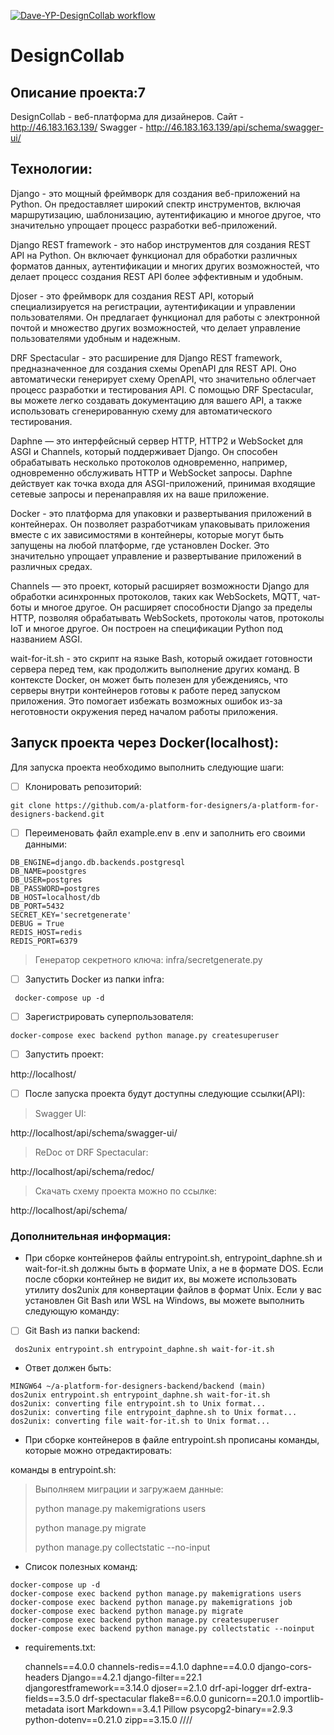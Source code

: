[![Dave-YP-DesignCollab workflow](https://github.com/a-platform-for-designers/a-platform-for-designers-backend/actions/workflows/main.yml/badge.svg?branch=main)](https://github.com/a-platform-for-designers/a-platform-for-designers-backend/actions/workflows/main.yml)
# DesignCollab

## Описание проекта:7

DesignCollab - веб-платформа для дизайнеров.
Сайт - http://46.183.163.139/
Swagger - http://46.183.163.139/api/schema/swagger-ui/ 

## Технологии:
Django - это мощный фреймворк для создания веб-приложений на Python. Он предоставляет широкий спектр инструментов, включая маршрутизацию, шаблонизацию, аутентификацию и многое другое, что значительно упрощает процесс разработки веб-приложений.

Django REST framework - это набор инструментов для создания REST API на Python. Он включает функционал для обработки различных форматов данных, аутентификации и многих других возможностей, что делает процесс создания REST API более эффективным и удобным.

Djoser - это фреймворк для создания REST API, который специализируется на регистрации, аутентификации и управлении пользователями. Он предлагает функционал для работы с электронной почтой и множество других возможностей, что делает управление пользователями удобным и надежным.

DRF Spectacular - это расширение для Django REST framework, предназначенное для создания схемы OpenAPI для REST API. Оно автоматически генерирует схему OpenAPI, что значительно облегчает процесс разработки и тестирования API. С помощью DRF Spectacular, вы можете легко создавать документацию для вашего API, а также использовать сгенерированную схему для автоматического тестирования.

Daphne — это интерфейсный сервер HTTP, HTTP2 и WebSocket для ASGI и Channels, который поддерживает Django. Он способен обрабатывать несколько протоколов одновременно, например, одновременно обслуживать HTTP и WebSocket запросы. Daphne действует как точка входа для ASGI-приложений, принимая входящие сетевые запросы и перенаправляя их на ваше приложение.

Docker - это платформа для упаковки и развертывания приложений в контейнерах. Он позволяет разработчикам упаковывать приложения вместе с их зависимостями в контейнеры, которые могут быть запущены на любой платформе, где установлен Docker. Это значительно упрощает управление и развертывание приложений в различных средах.

Channels — это проект, который расширяет возможности Django для обработки асинхронных протоколов, таких как WebSockets, MQTT, чат-боты и многое другое. Он расширяет способности Django за пределы HTTP, позволяя обрабатывать WebSockets, протоколы чатов, протоколы IoT и многое другое. Он построен на спецификации Python под названием ASGI.

wait-for-it.sh - это скрипт на языке Bash, который ожидает готовности сервера перед тем, как продолжить выполнение других команд. В контексте Docker, он может быть полезен для убеждениясь, что серверы внутри контейнеров готовы к работе перед запуском приложения. Это помогает избежать возможных ошибок из-за неготовности окружения перед началом работы приложения.

## Запуск проекта через Docker(localhost):

Для запуска проекта необходимо выполнить следующие шаги:

 - [ ] Клонировать репозиторий:
```
git clone https://github.com/a-platform-for-designers/a-platform-for-designers-backend.git
```

 - [ ] Переименовать файл example.env в .env и заполнить его своими
       данными:
```
DB_ENGINE=django.db.backends.postgresql
DB_NAME=poostgres
DB_USER=postgres
DB_PASSWORD=postgres
DB_HOST=localhost/db
DB_PORT=5432
SECRET_KEY='secretgenerate'
DEBUG = True
REDIS_HOST=redis
REDIS_PORT=6379
```

> Генератор секретного ключа: infra/secretgenerate.py

 - [ ] Запустить Docker из папки infra:
```
 docker-compose up -d
```

 - [ ] Зарегистрировать суперпользователя:
```
docker-compose exec backend python manage.py createsuperuser
```

 - [ ] Запустить проект:

 
http://localhost/

 - [ ] После запуска проекта будут доступны следующие ссылки(API):

> Swagger UI:

http://localhost/api/schema/swagger-ui/

> ReDoc от DRF Spectacular:

http://localhost/api/schema/redoc/

> Скачать схему проекта можно по ссылке:

http://localhost/api/schema/


### **Дополнительная информация:**

 - При сборке контейнеров файлы entrypoint.sh, entrypoint_daphne.sh и wait-for-it.sh должны быть в формате Unix, а не в формате DOS.
 Если после сборки контейнер не видит их, вы можете использовать утилиту dos2unix для конвертации файлов в формат Unix. Если у вас установлен Git Bash или WSL на Windows, вы можете выполнить следующую команду:
  - [ ] Git Bash из папки backend:
```
 dos2unix entrypoint.sh entrypoint_daphne.sh wait-for-it.sh
```
 - Ответ должен быть:

``` 
MINGW64 ~/a-platform-for-designers-backend/backend (main)   
dos2unix entrypoint.sh entrypoint_daphne.sh wait-for-it.sh
dos2unix: converting file entrypoint.sh to Unix format...
dos2unix: converting file entrypoint_daphne.sh to Unix format...
dos2unix: converting file wait-for-it.sh to Unix format...

```
 - При сборке контейнеров в файле entrypoint.sh прописаны команды, которые можно отредактировать:

команды в entrypoint.sh:

> Выполняем миграции и загружаем данные:
> 
> python manage.py makemigrations users
> 
> python manage.py migrate
> 
> python manage.py collectstatic --no-input
 

 - Список полезных команд:


```
docker-compose up -d
docker-compose exec backend python manage.py makemigrations users
docker-compose exec backend python manage.py makemigrations job
docker-compose exec backend python manage.py migrate
docker-compose exec backend python manage.py createsuperuser
docker-compose exec backend python manage.py collectstatic --noinput
```

 - requirements.txt:
 
    channels==4.0.0
    channels-redis==4.1.0
    daphne==4.0.0
    django-cors-headers
    Django==4.2.1
    django-filter==22.1
    djangorestframework==3.14.0
    djoser==2.1.0
    drf-api-logger
    drf-extra-fields==3.5.0
    drf-spectacular
    flake8==6.0.0
    gunicorn==20.1.0
    importlib-metadata
    isort
    Markdown==3.4.1
    Pillow
    psycopg2-binary==2.9.3
    python-dotenv==0.21.0
    zipp==3.15.0
    ////
